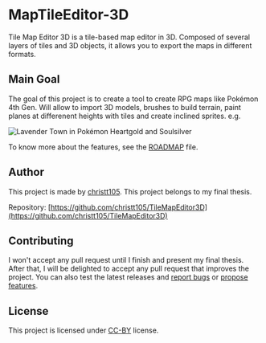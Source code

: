 # MapTileEditor-3D
Tile Map Editor 3D is a tile-based map editor in 3D. Composed of several layers of tiles and 3D objects, it allows you to export the maps in different formats.
## Main Goal
The goal of this project is to create a tool to create RPG maps like Pokémon 4th Gen. Will allow to import 3D models, brushes to build terrain, paint planes at differenent heights with tiles and create inclined sprites. e.g. 

![Lavender Town in Pokémon Heartgold and Soulsilver](https://vignette.wikia.nocookie.net/espokemon/images/b/b7/Pueblo_lavanda_HGSS.png/revision/latest?cb=20100206024454)

To know more about the features, see the [ROADMAP](https://github.com/christt105/TileMapEditor3D/blob/master/ROADMAP.md) file.
## Author
This project is made by [christt105](https://github.com/christt105). This project belongs to my final thesis.

Repository: [https://github.com/christt105/TileMapEditor3D](https://github.com/christt105/TileMapEditor3D)
## Contributing
I won't accept any pull request until I finish and present my final thesis. After that, I will be delighted to accept any pull request that improves the project.
You can also test the latest releases and [report bugs](https://github.com/christt105/TileMapEditor3D/issues/new?assignees=&labels=&template=bug_report.md&title=) or [propose features](https://github.com/christt105/TileMapEditor3D/issues/new?assignees=&labels=&template=feature_request.md&title=).
## License
This project is licensed under [CC-BY](https://github.com/christt105/TileMapEditor3D/blob/master/LICENSE) license.
